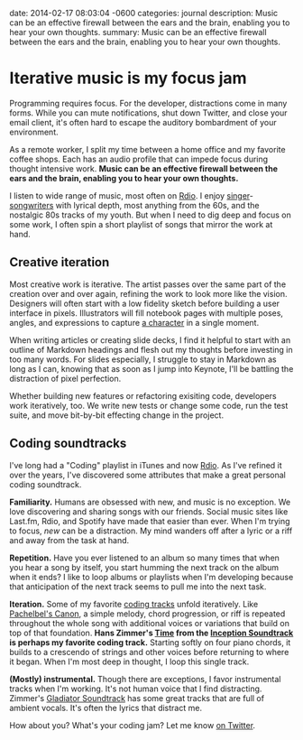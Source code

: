 date: 2014-02-17 08:03:04 -0600
categories: journal
description: Music can be an effective firewall between the ears and the brain, enabling you to hear your own thoughts.
summary: Music can be an effective firewall between the ears and the brain, enabling you to hear your own thoughts.

# Iterative music is my focus jam

Programming requires focus. For the developer, distractions come in many forms.
While you can mute notifications, shut down Twitter, and close your
email client, it's often hard to escape the auditory bombardment of your
environment.

As a remote worker, I split my time between a home office and my favorite
coffee shops. Each has an audio profile that can impede focus during thought
intensive work. **Music can be an effective firewall between the ears and the
brain, enabling you to hear your own thoughts.**

I listen to wide range of music, most often on [Rdio][]. I enjoy
[singer][]-[songwriters][] with lyrical depth, most anything from the 60s, and
the nostalgic 80s tracks of my youth. But when I need to dig deep and focus on
some work, I often spin a short playlist of songs that mirror the work at hand.

## Creative iteration

Most creative work is iterative. The artist passes over the same part of the
creation over and over again, refining the work to look more like the vision.
Designers will often start with a low fidelity sketch before building a user
interface in pixels. Illustrators will fill notebook pages with multiple poses,
angles, and expressions to capture [a character][] in a single moment.

When writing articles or creating slide decks, I find it helpful to start with
an outline of Markdown headings and flesh out my thoughts before investing in
too many words. For slides especially, I struggle to stay in Markdown as long
as I can, knowing that as soon as I jump into Keynote, I'll be battling the
distraction of pixel perfection.

Whether building new features or refactoring exisiting code, developers work
iteratively, too. We write new tests or change some code, run the test suite,
and move bit-by-bit effecting change in the project.

## Coding soundtracks

I've long had a "Coding" playlist in iTunes and now [Rdio][coding]. As I've
refined it over the years, I've discovered some attributes that make a great
personal coding soundtrack.

**Familiarity.** Humans are obsessed with new, and music is no exception. We
love discovering and sharing songs with our friends. Social music sites like
Last.fm, Rdio, and Spotify have made that easier than ever. When I'm trying to
focus, _new_ can be a distraction. My mind wanders off after a lyric or a riff
and away from the task at hand.

**Repetition.** Have you ever listened to an album so many times that when you
hear a song by itself, you start humming the next track on the album when it
ends? I like to loop albums or playlists when I'm developing because that
anticipation of the next track seems to pull me into the next task.

**Iteration.** Some of my favorite [coding tracks][coding] unfold iteratively.
Like [Pachelbel's Canon][canon], a simple melody, chord progression, or riff is
repeated throughout the whole song with additional voices or variations that
build on top of that foundation. **Hans Zimmer's [Time][] from the [Inception
Soundtrack][] is perhaps my favorite coding track.** Starting softly on four
piano chords, it builds to a crescendo of strings and other voices before
returning to where it began. When I'm most deep in thought, I loop this single
track.

**(Mostly) instrumental.** Though there are exceptions, I favor instrumental
tracks when I'm working. It's not human voice that I find distracting. Zimmer's
[Gladiator Soundtrack][] has some great tracks that are full of ambient vocals.
It's often the lyrics that distract me.

How about you? What's your coding jam? Let me know [on Twitter][twitter].

[Rdio]: http://www.rdio.com/
[singer]: http://rd.io/x/QEfDPm2Ffg/
[songwriters]: http://rd.io/x/QEfDLUIMrg/
[a character]: http://octodex.github.com/
[coding]: http://rd.io/x/QEfDL0AFGA/
[canon]: http://en.wikipedia.org/wiki/Pachelbel's_Canon
[Time]: http://rd.io/x/QEfDK3UrTA/
[Inception Soundtrack]: http://rd.io/x/QEfDPkczxQ/
[Gladiator Soundtrack]: http://rd.io/x/QEfDPkdgfA/
[twitter]: https://twitter.com/pengwynn

